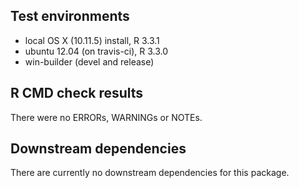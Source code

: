 ## Test environments
* local OS X (10.11.5) install, R 3.3.1
* ubuntu 12.04 (on travis-ci), R 3.3.0
* win-builder (devel and release)

## R CMD check results
There were no ERRORs, WARNINGs or NOTEs. 

## Downstream dependencies
There are currently no downstream dependencies for this package.
